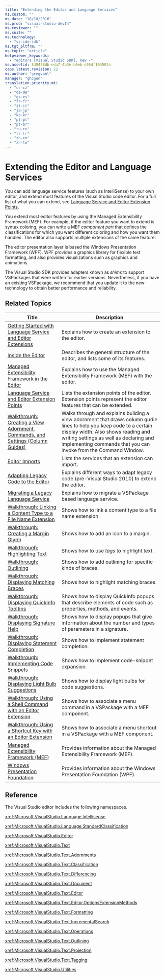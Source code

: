 ```yaml
---
title: "Extending the Editor and Language Services"
ms.custom: ""
ms.date: "10/18/2016"
ms.prod: "visual-studio-dev14"
ms.reviewer: ""
ms.suite: ""
ms.technology: 
  - "vs-ide-sdk"
ms.tgt_pltfrm: ""
ms.topic: "article"
helpviewer_keywords: 
  - "editors [Visual Studio SDK], new -"
ms.assetid: 8d04f8db-eda7-4b3e-b6eb-c06df104502a
caps.latest.revision: 22
ms.author: "gregvanl"
manager: "ghogen"
translation.priority.mt: 
  - "cs-cz"
  - "de-de"
  - "es-es"
  - "fr-fr"
  - "it-it"
  - "ja-jp"
  - "ko-kr"
  - "pl-pl"
  - "pt-br"
  - "ru-ru"
  - "tr-tr"
  - "zh-cn"
  - "zh-tw"
---
```

# Extending the Editor and Language Services
You can add language service features (such as IntelliSense) to your own editor, and extend most features of the Visual Studio code editor.  For a full list of what you can extend, see [Language Service and Editor Extension Points](../extensibility/language-service-and-editor-extension-points.md).  
  
 You extend most editor features by using the Managed Extensibility Framework (MEF). For example, if the editor feature you want to extend is syntax coloring, you can write a MEF *component part* that defines the classifications for which you want different coloring and how you want them handled. The editor also supports multiple extensions of the same feature.  
  
 The editor presentation layer is based the Windows Presentation Framework (WPF). WPF provides a graphics library for flexible text formatting, and also provides visualizations such as graphics and animations.  
  
 The Visual Studio SDK provides adapters known as *shims* to support VSPackages that were written for earlier versions. Nevertheless, if you have an existing VSPackage, we recommend that you update it to the new technology to obtain better performance and reliability.  
  
## Related Topics  
  
|Title|Description|  
|-----------|-----------------|  
|[Getting Started with Language Service and Editor Extensions](../extensibility/getting-started-with-language-service-and-editor-extensions.md)|Explains how to create an extension to the editor.|  
|[Inside the Editor](../extensibility/inside-the-editor.md)|Describes the general structure of the editor, and lists some of its features.|  
|[Managed Extensibility Framework in the Editor](../extensibility/managed-extensibility-framework-in-the-editor.md)|Explains how to use the Managed Extensibility Framework (MEF) with the editor.|  
|[Language Service and Editor Extension Points](../extensibility/language-service-and-editor-extension-points.md)|Lists the extension points of the editor. Extension points represent the editor features that can be extended.|  
|[Walkthrough: Creating a View Adornment, Commands, and Settings (Column Guides)](../extensibility/walkthrough--creating-a-view-adornment--commands--and-settings--column-guides-.md)|Walks through and explains building a view adornment that draws column gudie lines to help you keep code to a certain display width.  Also shows reading and writing settings as well as declaring and implementing commands that you can invoke from the Command Window.|  
|[Editor Imports](../extensibility/editor-imports.md)|Lists the services that an extension can import.|  
|[Adapting Legacy Code to the Editor](../extensibility/adapting-legacy-code-to-the-editor.md)|Explains different ways to adapt legacy code (pre-Visual Studio 2010) to extend the editor.|  
|[Migrating a Legacy Language Service](../extensibility/migrating-a-legacy-language-service.md)|Explains how to migrate a VSPackage based language service.|  
|[Walkthrough: Linking a Content Type to a File Name Extension](../extensibility/walkthrough--linking-a-content-type-to-a-file-name-extension.md)|Shows how to link a content type to a file name extension.|  
|[Walkthrough: Creating a Margin Glyph](../extensibility/walkthrough--creating-a-margin-glyph.md)|Shows how to add an icon to a margin.|  
|[Walkthrough: Highlighting Text](../extensibility/walkthrough--highlighting-text.md)|Shows how to use *tags* to highlight text.|  
|[Walkthrough: Outlining](../extensibility/walkthrough--outlining.md)|Shows how to add outlining for specific kinds of braces.|  
|[Walkthrough: Displaying Matching Braces](../extensibility/walkthrough--displaying-matching-braces.md)|Shows how to highlight matching braces.|  
|[Walkthrough: Displaying QuickInfo Tooltips](../extensibility/walkthrough--displaying-quickinfo-tooltips.md)|Shows how to display QuickInfo popups that describe elements of code such as properties, methods, and events.|  
|[Walkthrough: Displaying Signature Help](../extensibility/walkthrough--displaying-signature-help.md)|Shows how to display popups that give information about the number and types of parameters in a signature.|  
|[Walkthrough: Displaying Statement Completion](../extensibility/walkthrough--displaying-statement-completion.md)|Shows how to implement statement completion.|  
|[Walkthrough: Implementing Code Snippets](../extensibility/walkthrough--implementing-code-snippets.md)|Shows how to implement code-snippet expansion.|  
|[Walkthrough: Displaying Light Bulb Suggestions](../extensibility/walkthrough--displaying-light-bulb-suggestions.md)|Shows how to display light bulbs for code suggestions.|  
|[Walkthrough: Using a Shell Command with an Editor Extension](../extensibility/walkthrough--using-a-shell-command-with-an-editor-extension.md)|Shows how to associate a menu command in a VSPackage with a MEF component.|  
|[Walkthrough: Using a Shortcut Key with an Editor Extension](../extensibility/walkthrough--using-a-shortcut-key-with-an-editor-extension.md)|Shows how to associate a menu shortcut in a VSPackage with a MEF component.|  
|[Managed Extensibility Framework (MEF)](../Topic/Managed%20Extensibility%20Framework%20\(MEF\).md)|Provides information about the Managed Extensibility Framework (MEF).|  
|[Windows Presentation Foundation](../Topic/Windows%20Presentation%20Foundation.md)|Provides information about the Windows Presentation Foundation (WPF).|  
  
## Reference  
 The Visual Studio editor includes the following namespaces.  
  
 <xref:Microsoft.VisualStudio.Language.Intellisense>  
  
 <xref:Microsoft.VisualStudio.Language.StandardClassification>  
  
 <xref:Microsoft.VisualStudio.Editor>  
  
 <xref:Microsoft.VisualStudio.Text>  
  
 <xref:Microsoft.VisualStudio.Text.Adornments>  
  
 <xref:Microsoft.VisualStudio.Text.Classification>  
  
 <xref:Microsoft.VisualStudio.Text.Differencing>  
  
 <xref:Microsoft.VisualStudio.Text.Document>  
  
 <xref:Microsoft.VisualStudio.Text.Editor>  
  
 <xref:Microsoft.VisualStudio.Text.Editor.OptionsExtensionMethods>  
  
 <xref:Microsoft.VisualStudio.Text.Formatting>  
  
 <xref:Microsoft.VisualStudio.Text.IncrementalSearch>  
  
 <xref:Microsoft.VisualStudio.Text.Operations>  
  
 <xref:Microsoft.VisualStudio.Text.Outlining>  
  
 <xref:Microsoft.VisualStudio.Text.Projection>  
  
 <xref:Microsoft.VisualStudio.Text.Tagging>  
  
 <xref:Microsoft.VisualStudio.Utilities>